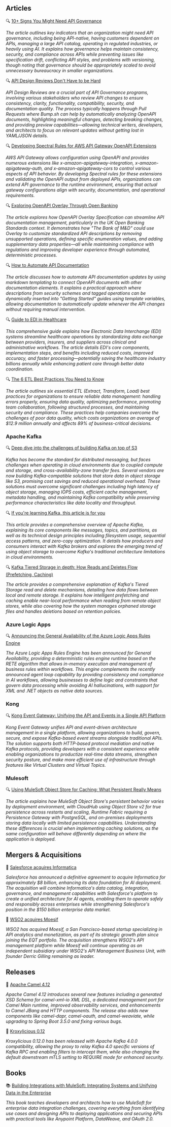 ## Articles

🔍 [10+ Signs You Might Need API Governance](https://nordicapis.com/10-signs-you-might-need-api-governance/)

_The article outlines key indicators that an organization might need API governance, including being API-native, having customers dependent on APIs, managing a large API catalog, operating in regulated industries, or heavily using AI. It explains how governance helps maintain consistency, security, and compliance across APIs while preventing issues like specification drift, conflicting API styles, and problems with versioning, though noting that governance should be appropriately scaled to avoid unnecessary bureaucracy in smaller organizations._

🔍 [API Design Reviews Don't Have to be Hard](https://apisyouwonthate.com/blog/api-design-reviews-dont-have-to-be-hard/)

_API Design Reviews are a crucial part of API Governance programs, involving various stakeholders who review API changes to ensure consistency, clarity, functionality, compatibility, security, and documentation quality. The process typically happens through Pull Requests where Bump.sh can help by automatically analyzing OpenAPI documents, highlighting meaningful changes, detecting breaking changes, and providing preview capabilities—allowing technical writers, developers, and architects to focus on relevant updates without getting lost in YAML/JSON details._

🔍 [Developing Spectral Rules for AWS API Gateway OpenAPI Extensions](http://apievangelist.com/2025/05/09/developing-spectral-rules-for-aws-api-gateway-openapi-extensions/)

_AWS API Gateway allows configuration using OpenAPI and provides numerous extensions like x-amazon-apigateway-integration, x-amazon-apigateway-auth, and x-amazon-apigateway-cors to control various aspects of API behavior. By developing Spectral rules for these extensions and validating the OpenAPI output from deployed APIs, organizations can extend API governance to the runtime environment, ensuring that actual gateway configurations align with security, documentation, and operational requirements._

🔍 [Exploring OpenAPI Overlay Through Open Banking](https://nordicapis.com/exploring-openapi-overlay-through-open-banking/)

_The article explores how OpenAPI Overlay Specification can streamline API documentation management, particularly in the UK Open Banking Standards context. It demonstrates how "The Bank of M&D" could use Overlay to customize standardized API descriptions by removing unsupported operations, defining specific enumeration values, and adding supplementary data properties—all while maintaining compliance with regulations and improving developer experience through automated, deterministic processes._

🔍 [How to Automate API Documentation](https://apichangelog.substack.com/p/how-to-automate-api-documentation)

_The article discusses how to automate API documentation updates by using markdown templating to connect OpenAPI documents with other documentation elements. It explains a practical approach where descriptions from security schemes and tagged operations can be dynamically inserted into "Getting Started" guides using template variables, allowing documentation to automatically update whenever the API changes without requiring manual intervention._

🔍 [Guide to EDI in Healthcare](https://boomi.com/blog/guide-to-edi-for-healthcare/)

_This comprehensive guide explains how Electronic Data Interchange (EDI) systems streamline healthcare operations by standardizing data exchange between providers, insurers, and suppliers across clinical and administrative workflows. The article details EDI's core components, implementation steps, and benefits including reduced costs, improved accuracy, and faster processing—potentially saving the healthcare industry billions annually while enhancing patient care through better data coordination._

🔍 [The 6 ETL Best Practices You Need to Know](https://boomi.com/blog/6-etl-best-practices/)

_The article outlines six essential ETL (Extract, Transform, Load) best practices for organizations to ensure reliable data management: handling errors properly, ensuring data quality, optimizing performance, promoting team collaboration, following structured processes, and maintaining security and compliance. These practices help companies overcome the challenges of poor data quality, which costs organizations an average of $12.9 million annually and affects 89% of business-critical decisions._

### Apache Kafka

🔍 [Deep dive into the challenges of building Kafka on top of S3](https://vutr.substack.com/p/deep-dive-into-the-challenges-of)

_Kafka has become the standard for distributed messaging, but faces challenges when operating in cloud environments due to coupled compute and storage, and cross-availability-zone transfer fees. Several vendors are now building Kafka-compatible solutions that store data in object storage like S3, promising cost savings and reduced operational overhead. These solutions must overcome significant challenges including high latency of object storage, managing IOPS costs, efficient cache management, metadata handling, and maintaining Kafka compatibility while preserving performance characteristics like data locality and throughput._

🔍 [If you're learning Kafka, this article is for you](https://vutr.substack.com/p/if-youre-learning-kafka-this-article)

_This article provides a comprehensive overview of Apache Kafka, explaining its core components like messages, topics, and partitions, as well as its technical design principles including filesystem usage, sequential access patterns, and zero-copy optimization. It details how producers and consumers interact with Kafka brokers and explores the emerging trend of using object storage to overcome Kafka's traditional architecture limitations in cloud environments._

🔍 [Kafka Tiered Storage in depth: How Reads and Deletes Flow (Prefetching, Caching)](https://aiven.io/blog/kafka-tiered-storage-in-depth-how-reads-and-deletes-flow)

_The article provides a comprehensive explanation of Kafka's Tiered Storage read and delete mechanisms, detailing how data flows between local and remote storage. It explains how intelligent prefetching and caching enable near-local performance when reading from remote object stores, while also covering how the system manages orphaned storage files and handles deletions based on retention policies._

### Azure Logic Apps

🔍 [Announcing the General Availability of the Azure Logic Apps Rules Engine](https://techcommunity.microsoft.com/t5/azure-integration-services-blog/announcing-the-general-availability-of-the-azure-logic-apps/ba-p/4416707)

_The Azure Logic Apps Rules Engine has been announced for General Availability, providing a deterministic rules engine runtime based on the RETE algorithm that allows in-memory execution and management of business rules within workflows. This engine complements the recently announced agent loop capability by providing consistency and compliance in AI workflows, allowing businesses to define logic and constraints that govern data processing while avoiding AI hallucinations, with support for XML and .NET objects as native data sources._

### Kong

🔍 [Kong Event Gateway: Unifying the API and Events in a Single API Platform](https://konghq.com/blog/product-releases/kong-event-gateway)

_Kong Event Gateway unifies API and event-driven architecture management in a single platform, allowing organizations to build, govern, secure, and expose Kafka-based event streams alongside traditional APIs. The solution supports both HTTP-based protocol mediation and native Kafka protocols, providing developers with a consistent experience while enabling organizations to productize real-time data streams, strengthen security posture, and make more efficient use of infrastructure through features like Virtual Clusters and Virtual Topics._

### Mulesoft

🔍 [Using MuleSoft Object Store for Caching: What Persistent Really Means](https://medium.com/another-integration-blog/using-mulesoft-object-store-for-caching-what-persistent-really-means-04b4cf64ae7b)

_The article explains how MuleSoft Object Store's persistent behavior varies by deployment environment, with CloudHub using Object Store v2 for true persistence across restarts and scaling, Runtime Fabric requiring a Persistence Gateway with PostgreSQL, and on-premises deployments storing data locally with limited persistence capabilities. Understanding these differences is crucial when implementing caching solutions, as the same configuration will behave differently depending on where the application is deployed._

## Mergers & Acquisitions

🤝 [Salesforce acquires Informatica](https://investor.salesforce.com/news/news-details/2025/Salesforce-Signs-Definitive-Agreement-to-Acquire-Informatica/default.aspx)

_Salesforce has announced a definitive agreement to acquire Informatica for approximately $8 billion, enhancing its data foundation for AI deployment. The acquisition will combine Informatica's data catalog, integration, governance, and management capabilities with Salesforce's platform to create a unified architecture for AI agents, enabling them to operate safely and responsibly across enterprises while strengthening Salesforce's position in the $150 billion enterprise data market._

🤝 [WSO2 acquires Moesif](https://wso2.com/library/blogs/wso2-acquires-api-analytics-and-monetization-leader-moesif/)

_WSO2 has acquired Moesif, a San Francisco-based startup specializing in API analytics and monetization, as part of its strategic growth plan since joining the EQT portfolio. The acquisition strengthens WSO2's API management platform while Moesif will continue operating as an independent subsidiary under WSO2's API Management Business Unit, with founder Derric Gilling remaining as leader._

## Releases

🚀 [Apache Camel 4.12](https://camel.apache.org/blog/2025/05/camel412-whatsnew/)

_Apache Camel 4.12 introduces several new features including a generated XSD Schema for camel-xml-io XML DSL, a dedicated management port for Camel Main runtime, improved observability services, and enhancements to Camel JBang and HTTP components. The release also adds new components like camel-dapr, camel-oauth, and camel-weaviate, while upgrading to Spring Boot 3.5.0 and fixing various bugs._

🚀 [Kroxylicious 0.12](https://kroxylicious.io/blog/kroxylicious/releases/2025/05/09/release-0_12_0.html)

_Kroxylicious 0.12.0 has been released with Apache Kafka 4.0.0 compatibility, allowing the proxy to relay Kafka 4.0 specific versions of Kafka RPC and enabling filters to intercept them, while also changing the default downstream mTLS setting to REQUIRE mode for enhanced security._

## Books

📚 [Building Integrations with MuleSoft: Integrating Systems and Unifying Data in the Enterprise](https://a.co/d/7CAjldM)

_This book teaches developers and architects how to use MuleSoft for enterprise data integration challenges, covering everything from identifying use cases and designing APIs to deploying applications and securing APIs with practical tools like Anypoint Platform, DataWeave, and OAuth 2.0._
